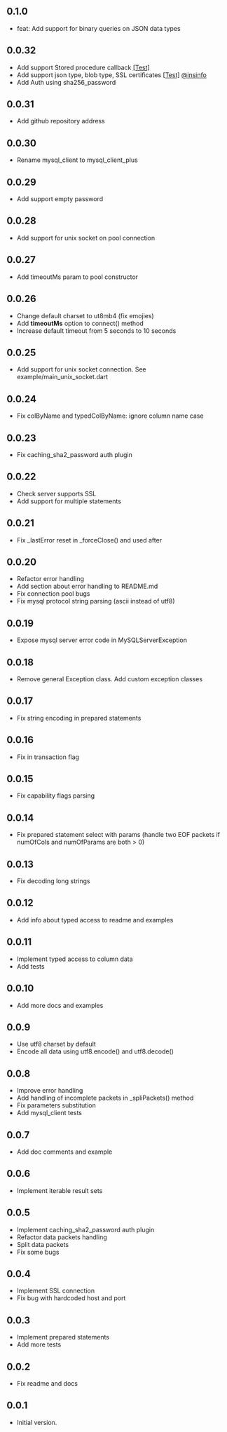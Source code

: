 ## 0.1.0

* feat: Add support for binary queries on JSON data types

## 0.0.32

* Add support Stored procedure callback [[Test]](test/stored_procedure_test.dart)
* Add support json type, blob type, SSL certificates [[Test]](test/mysql_features_test.dart) [@insinfo](https://github.com/insinfo/mysql.dart)
* Add Auth using sha256_password

## 0.0.31

* Add github repository address

## 0.0.30

* Rename mysql_client to mysql_client_plus

## 0.0.29

* Add support empty password

## 0.0.28

* Add support for unix socket on pool connection

## 0.0.27

* Add timeoutMs param to pool constructor

## 0.0.26

* Change default charset to ut8mb4 (fix emojies)
* Add **timeoutMs** option to connect() method
* Increase default timeout from 5 seconds to 10 seconds

## 0.0.25

* Add support for unix socket connection. See example/main_unix_socket.dart

## 0.0.24

* Fix colByName and typedColByName: ignore column name case

## 0.0.23

* Fix caching_sha2_password auth plugin

## 0.0.22

* Check server supports SSL
* Add support for multiple statements

## 0.0.21

* Fix _lastError reset in _forceClose() and used after

## 0.0.20

* Refactor error handling
* Add section about error handling to README.md
* Fix connection pool bugs
* Fix mysql protocol string parsing (ascii instead of utf8)

## 0.0.19

* Expose mysql server error code in MySQLServerException

## 0.0.18

* Remove general Exception class. Add custom exception classes

## 0.0.17

* Fix string encoding in prepared statements

## 0.0.16

* Fix in transaction flag

## 0.0.15

* Fix capability flags parsing

## 0.0.14

* Fix prepared statement select with params (handle two EOF packets if numOfCols and numOfParams are both > 0)

## 0.0.13

* Fix decoding long strings

## 0.0.12

* Add info about typed access to readme and examples

## 0.0.11

* Implement typed access to column data
* Add tests

## 0.0.10

* Add more docs and examples

## 0.0.9

* Use utf8 charset by default
* Encode all data using utf8.encode() and utf8.decode()

## 0.0.8

* Improve error handling
* Add handling of incomplete packets in _spliPackets() method
* Fix parameters substitution
* Add mysql_client tests

## 0.0.7

* Add doc comments and example

## 0.0.6

* Implement iterable result sets

## 0.0.5

* Implement caching_sha2_password auth plugin
* Refactor data packets handling
* Split data packets
* Fix some bugs

## 0.0.4

* Implement SSL connection
* Fix bug with hardcoded host and port

## 0.0.3

* Implement prepared statements
* Add more tests

## 0.0.2

* Fix readme and docs

## 0.0.1

* Initial version.
